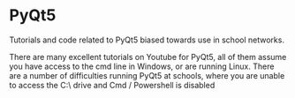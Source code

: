 # PyQt5
Tutorials and code related to PyQt5 biased towards use in school networks.

There are many excellent tutorials on Youtube for PyQt5, all of them assume you have access to the cmd line in Windows, or are running Linux. There are a number of difficulties running PyQt5 at schools, where you are unable to access the C:\ drive and Cmd / Powershell is disabled
